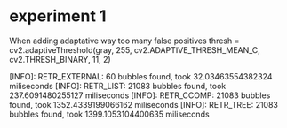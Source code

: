 # experiment 1 
When adding adaptative way too many false positives
thresh = cv2.adaptiveThreshold(gray, 255, cv2.ADAPTIVE_THRESH_MEAN_C, cv2.THRESH_BINARY, 11, 2)

[INFO]: RETR_EXTERNAL: 60 bubbles found, took 32.03463554382324 miliseconds
[INFO]: RETR_LIST: 21083 bubbles found, took 237.6091480255127 miliseconds
[INFO]: RETR_CCOMP: 21083 bubbles found, took 1352.4339199066162 miliseconds
[INFO]: RETR_TREE: 21083 bubbles found, took 1399.1053104400635 miliseconds

